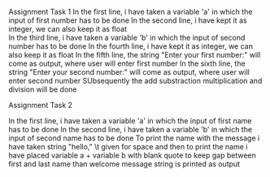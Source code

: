 Assignment Task 1
In the first line, i have taken a variable 'a' in which the input of first number has to be done
In the second line, i have kept it as integer, we can also keep it as float   
In the third line, i have taken a variable 'b' in which the input of second number has to be done
In the fourth line, i have kept it as integer, we can also keep it as float
In the fifth line, the string "Enter your first number:" will come as output, where user will enter first  number
In the sixth line, the string "Enter your second number:" will come as output, where user will enter second number
SUbsequently the add substraction multiplication and division will be done

Assignment Task 2

In the first line, i have taken a variable 'a' in which the input of first name has to be done
In the second line, i have taken a variable 'b' in which the input of second name has to be done
To print the name with the message i have taken string "hello," \t given for space and then to print the name i have placed variable a  + variable b with blank quote to keep gap between first and last name than welcome message string is printed as output
